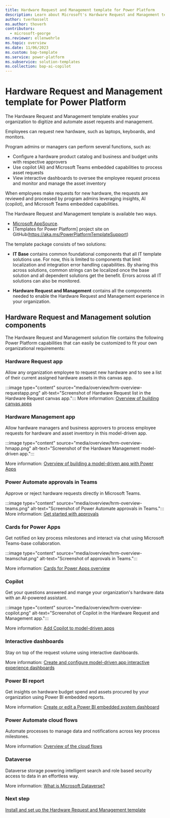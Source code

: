 ```yaml
---
title: Hardware Request and Management template for Power Platform
description: Learn about Microsoft's Hardware Request and Management template for Microsoft Power Platform.
author: tverhasselt
ms.author: thoverh
contributors:
  - microsoft-george
ms.reviewer: ellenwehrle
ms.topic: overview
ms.date: 11/06/2023
ms.custom: bap-template
ms.service: power-platform
ms.subservice: solution-templates
ms.collection: bap-ai-copilot
---
```


# Hardware Request and Management template for Power Platform

The Hardware Request and Management template enables your organization to digitize and automate asset requests and management.

Employees can request new hardware, such as laptops, keyboards, and monitors.

Program admins or managers can perform several functions, such as:

- Configure a hardware product catalog and business and budget units with respective approvers
- Use copilot (AI) and Microsoft Teams embedded capabilities to process asset requests
- View interactive dashboards to oversee the employee request process and monitor and manage the asset inventory

When employees make requests for new hardware, the requests are reviewed and processed by program admins leveraging insights, AI (copilot), and Microsoft Teams embedded capabilities.

The Hardware Request and Management template is available two ways.

- [Microsoft AppSource](<https://aka.ms/HardwareRequestAndManagementTemplate>).
- [Templates for Power Platform] project site on GitHub(<https://aka.ms/PowerPlatformTemplateSupport>)

The template package consists of two solutions:

- **IT Base** contains common foundational components that all IT template solutions use. For now, this is limited to components that limit localization and integration error handling capabilities. By sharing this across solutions, common strings can be localized once the base solution and all dependent solutions get the benefit. Errors across all IT solutions can also be monitored.

- **Hardware Request and Management** contains all the components needed to enable the Hardware Request and Management experience in your organization.

## Hardware Request and Management solution components

The Hardware Request and Management solution file contains the following Power Platform capabilities that can easily be customized to fit your own organizational requirements:

### Hardware Request app

Allow any organization employee to request new hardware and to see a list of their current assigned hardware assets in this canvas app.

:::image type="content" source="media/overview/hrm-overview-requestapp.png" alt-text="Screenshot of Hardware Request list in the Hardware Request canvas app.":::
More information: [Overview of building canvas apps](/power-apps/maker/canvas-apps/getting-started)

### Hardware Management app

Allow hardware managers and business approvers to process employee requests for hardware and asset inventory in this model-driven app.

:::image type="content" source="media/overview/hrm-overview-hmapp.png" alt-text="Screenshot of the Hardware Management model-driven app.":::

More information: [Overview of building a model-driven app with Power Apps](/power-apps/maker/model-driven-apps/model-driven-app-overview)

### Power Automate approvals in Teams

Approve or reject hardware requests directly in Microsoft Teams.

:::image type="content" source="media/overview/hrm-overview-teams.png" alt-text="Screenshot of Power Automate approvals in Teams.":::
More information: [Get started with approvals](/power-automate/get-started-approvals)

### Cards for Power Apps

Get notified on key process milestones and interact via chat using Microsoft Teams-base collaboration.

:::image type="content" source="media/overview/hrm-overview-teamschat.png" alt-text="Screenshot of approvals in Teams.":::

More information: [Cards for Power Apps overview](/power-apps/cards/overview)

### Copilot

Get your questions answered and mange your organization's hardware data with an AI-powered assistant.

:::image type="content" source="media/overview/hrm-overview-copilot.png" alt-text="Screenshot of Copilot in the Hardware Request and Management app.":::

More information: [Add Copilot to model-driven apps](/power-apps/maker/model-driven-apps/add-ai-copilot)

### Interactive dashboards

Stay on top of the request volume using interactive dashboards.

More information: [Create and configure model-driven app interactive experience dashboards](/power-apps/maker/model-driven-apps/configure-interactive-experience-dashboards)

### Power BI report

Get insights on hardware budget spend and assets procured by your organization using Power BI embedded reports.

More information: [Create or edit a Power BI embedded system dashboard](/power-apps/maker/model-driven-apps/create-edit-powerbi-embedded-page)

### Power Automate cloud flows

Automate processes to manage data and notifications across key process milestones.

More information: [Overview of the cloud flows](/power-automate/overview-cloud)

### Dataverse

Dataverse storage powering intelligent search and role based security access to data in an effortless way.

More information: [What is Microsoft Dataverse?](/power-apps/maker/data-platform/data-platform-intro)

### Next step

[Install and set up the Hardware Request and Management template](install-and-set-up.md)
